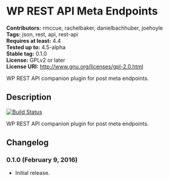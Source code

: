 # WP REST API Meta Endpoints #
**Contributors:** rmccue, rachelbaker, danielbachhuber, joehoyle  
**Tags:** json, rest, api, rest-api  
**Requires at least:** 4.4  
**Tested up to:** 4.5-alpha  
**Stable tag:** 0.1.0  
**License:** GPLv2 or later  
**License URI:** http://www.gnu.org/licenses/gpl-2.0.html  

WP REST API companion plugin for post meta endpoints.

## Description ##

[![Build Status](https://travis-ci.org/WP-API/wp-api-meta-endpoints.svg?branch=master)](https://travis-ci.org/WP-API/wp-api-meta-endpoints)

WP REST API companion plugin for post meta endpoints.

## Changelog ##

### 0.1.0 (February 9, 2016) ###
* Initial release.

